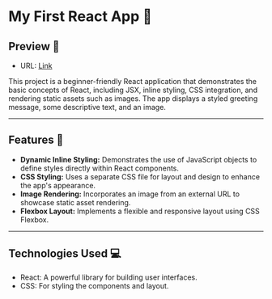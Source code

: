 # My First React App 🎉

## Preview 🌟
- URL: [Link](https://react-js-gamma-azure.vercel.app/)

This project is a beginner-friendly React application that demonstrates the basic concepts of React, including JSX, inline styling, CSS integration, and rendering static assets such as images. The app displays a styled greeting message, some descriptive text, and an image.

---

## Features 🚀
- **Dynamic Inline Styling:** Demonstrates the use of JavaScript objects to define styles directly within React components.
- **CSS Styling:** Uses a separate CSS file for layout and design to enhance the app's appearance.
- **Image Rendering:** Incorporates an image from an external URL to showcase static asset rendering.
- **Flexbox Layout:** Implements a flexible and responsive layout using CSS Flexbox.

---

## Technologies Used 💻
- React: A powerful library for building user interfaces.
- CSS: For styling the components and layout.
